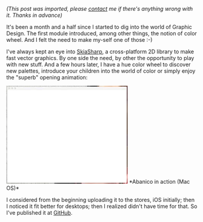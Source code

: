 *(This post was imported, please [contact](#/contact) me if there's anything wrong with it. Thanks in advance)*

It's been a month and a half since I started to dig into the world of Graphic Design. The first module introduced, among other things, the notion of color wheel. And I felt the need to make my-self one of those :-)

I've always kept an eye into <a href="https://github.com/mono/SkiaSharp/">SkiaSharp</a>, a cross-platform 2D library to make fast vector graphics. By one side the need, by other the opportunity to play with new stuff. And a few hours later, I have a hue color wheel to discover new palettes, introduce your children into the world of color or simply enjoy the "superb" opening animation:

<img class=" size-full wp-image-868 aligncenter" src="items/images/jun-21-2017-22-47-38.gif" alt="jun-21-2017 22-47-38" width="320" height="258" />
*Abanico in action (Mac OS)*

I considered from the beginning uploading it to the stores, iOS initially; then I noticed it fit better for desktops; then I realized didn't have time for that. So I've published it at <a href="https://github.com/MarcosCobena/Abanico">GitHub</a>.